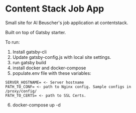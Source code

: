 # Content Stack Job App

Small site for Al Beuscher's job application at contentstack. 

Built on top of Gatsby starter.

To run:
  1. Install gatsby-cli
  2. Update gatsby-config.js with local site settings.
  3. run gatsby build
  4. install docker and docker-compose
  5. populate.env file with these variables:
    
    SERVER_HOSTNAME= <- Server hostname
    PATH_TO_CONF= <- path to Nginx config. Sample configs in /proxy/config/
    PATH_TO_CERTS= <- path to SSL Certs.

  6. docker-compose up -d